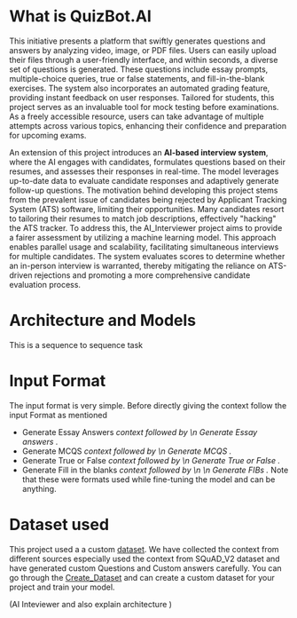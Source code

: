 # What is QuizBot.AI
<p>This initiative presents a platform that swiftly generates questions and answers by analyzing video, image, or PDF files. Users can easily upload their files through a user-friendly interface, and within seconds, a diverse set of questions is generated.
   These questions include essay prompts, multiple-choice queries, true or false statements, and fill-in-the-blank exercises. The system also incorporates an automated grading feature, providing instant feedback on user responses.
  Tailored for students, this project serves as an invaluable tool for mock testing before examinations. As a freely accessible resource, users can take advantage of multiple attempts across various topics, enhancing their confidence and preparation for upcoming exams.
</p>
<p>
An extension of this project introduces an <b>AI-based interview system</b>, where the AI engages with candidates, formulates questions based on their resumes, and assesses their responses in real-time. The model leverages up-to-date data to evaluate candidate responses and adaptively generate follow-up questions. The motivation behind developing this project stems from the prevalent issue of candidates being rejected by Applicant Tracking System (ATS) software, limiting their opportunities. Many candidates resort to tailoring their resumes to match job descriptions, effectively "hacking" the ATS tracker. To address this, the AI_Interviewer project aims to provide a fairer assessment by utilizing a machine learning model. This approach enables parallel usage and scalability, facilitating simultaneous interviews for multiple candidates. The system evaluates scores to determine whether an in-person interview is warranted, thereby mitigating the reliance on ATS-driven rejections and promoting a more comprehensive candidate evaluation process.
</p>

# Architecture and Models

This is a sequence to sequence task

# Input Format

The input format is very simple. Before directly giving the context follow the input Format as mentioned
* Generate Essay Answers *context followed by \n Generate Essay answers .*
* Generate MCQS  *context followed by \n  Generate MCQS .* 
* Generate True or False *context followed by \n Generate True or False .*
* Generate Fill in the blanks *context followed by \n \n Generate FIBs .*
Note that these were formats used while fine-tuning the model and can be anything.

# Dataset used

This project used a a custom [dataset](https://huggingface.co/datasets/Sujithanumala/AI_Interviewer). We have collected the context from different sources especially used the context from SQuAD_V2 dataset and have generated custom Questions and Custom answers carefully. You can go through the [Create_Dataset](Create_Dataset.py) and can create a custom dataset for your project and train your model.



(AI Inteviewer and also explain architecture )
